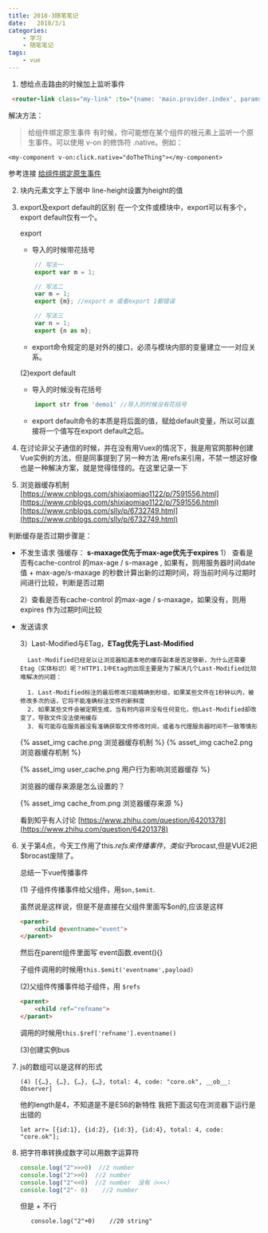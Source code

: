 ```yaml
---
title: 2018-3随笔笔记
date:   2018/3/1
categories: 
    - 学习 
    - 随笔笔记
tags:
    - vue
---
```

1. 想给点击路由的时候加上监听事件
```html
 <router-link class="my-link" :to="{name: 'main.provider.index', params: {providerId: scope.row.providerId}}">提供者主页</router-link>
 ```
解决方法：
 > 给组件绑定原生事件
    有时候，你可能想在某个组件的根元素上监听一个原生事件。可以使用 v-on 的修饰符 .native。例如：

    <my-component v-on:click.native="doTheThing"></my-component>

参考连接
[给组件绑定原生事件](https://segmentfault.com/q/1010000007896386)

2. 块内元素文字上下居中
 line-height设置为height的值

3. export及export default的区别
    在一个文件或模块中，export可以有多个，export default仅有一个。 
    
    export
    * 导入的时候带花括号
    ```javascript
        // 写法一
        export var m = 1;

        // 写法二
        var m = 1;
        export {m}; //export m 或者export 1都错误

        // 写法三
        var n = 1;
        export {n as m};
    ```
    

    * export命令规定的是对外的接口，必须与模块内部的变量建立一一对应关系。

    (2)export default 
    * 导入的时候没有花括号
    ```javascript
        import str from 'demo1' //导入的时候没有花括号
    ```
    *   export default命令的本质是将后面的值，赋给default变量，所以可以直接将一个值写在export default之后。

4. 在讨论非父子通信的时候，并在没有用Vuex的情况下，我是用官网那种创建Vue实例的方法，但是同事提到了另一种方法
    用refs来引用，不禁一想这好像也是一种解决方案，就是觉得怪怪的。在这里记录一下

5. 浏览器缓存机制
 [https://www.cnblogs.com/shixiaomiao1122/p/7591556.html](https://www.cnblogs.com/shixiaomiao1122/p/7591556.html)
 [https://www.cnblogs.com/slly/p/6732749.html](https://www.cnblogs.com/slly/p/6732749.html)

判断缓存是否过期步骤是：
- 不发生请求 强缓存：
    **s-maxage优先于max-age优先于expires**
    1） 查看是否有cache-control 的max-age / s-maxage , 如果有，则用服务器时间date值 + max-age/s-maxage 的秒数计算出新的过期时间，将当前时间与过期时间进行比较，判断是否过期

    2）查看是否有cache-control 的max-age / s-maxage，如果没有，则用expires 作为过期时间比较

- 发送请求

    3）Last-Modified与ETag，**ETag优先于Last-Modified**

        Last-Modified已经足以让浏览器知道本地的缓存副本是否足够新，为什么还需要Etag（实体标识）呢？HTTP1.1中Etag的出现主要是为了解决几个Last-Modified比较难解决的问题：

        1. Last-Modified标注的最后修改只能精确到秒级，如果某些文件在1秒钟以内，被修改多次的话，它将不能准确标注文件的新鲜度
        2. 如果某些文件会被定期生成，当有时内容并没有任何变化，但Last-Modified却改变了，导致文件没法使用缓存
        3. 有可能存在服务器没有准确获取文件修改时间，或者与代理服务器时间不一致等情形

    {% asset_img cache.png 浏览器缓存机制 %}
    {% asset_img cache2.png 浏览器缓存机制 %}

    {% asset_img user_cache.png 用户行为影响浏览器缓存 %}

    浏览器的缓存来源是怎么设置的？

    {% asset_img cache_from.png 浏览器缓存来源 %}

    看到知乎有人讨论 [https://www.zhihu.com/question/64201378](https://www.zhihu.com/question/64201378)


    
6. 关于第4点，今天工作用了this.$refs来传播事件，类似于$brocast,但是VUE2把$brocast废除了。

    总结一下vue传播事件

    (1) 子组件传播事件给父组件，用``$on,$emit``.

    虽然说是这样说，但是不是直接在父组件里面写$on的,应该是这样

    ```html
    <parent>
        <child @eventname="event">
    </parent>
    ```
    然后在parent组件里面写 event函数.event(){}

    子组件调用的时候用```this.$emit('eventname',payload) ```

    (2)父组件传播事件给子组件，用 ``$refs``

    ```html
    <parent>
        <child ref="refname">
    </parant>
    ```

    调用的时候用```this.$ref['refname'].eventname()```
    
    (3)创建实例bus


7. js的数组可以是这样的形式

    ```(4) [{…}, {…}, {…}, {…}, total: 4, code: "core.ok", __ob__: Observer]```

    他的length是4，不知道是不是ES6的新特性
    我把下面这句在浏览器下运行是出错的

    ```let arr= [{id:1}, {id:2}, {id:3}, {id:4}, total: 4, code: "core.ok"];```
    

8. 把字符串转换成数字可以用数字运算符
    ```javascript
    console.log("2">>>0)  //2 number 
    console.log("2">>0)  //2 number 
    console.log("2"<<0)  //2 number  没有（<<<）
    console.log("2"- 0)    //2 number
    ```
    但是 + 不行

    ```   console.log("2"+0)    //20 string"```